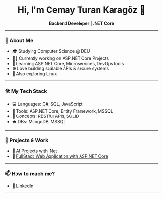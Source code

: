 <h1 align="center">Hi, I'm Cemay Turan Karagöz 👋</h1>

<p align="center">
  <b>Backend Developer | .NET Core </b>
</p>

---

### 🧠 About Me

- 🎓 Studying Computer Science @ DEU
- 🧑‍💻 Currently working on ASP.NET Core Projects
- 🌱 Learning ASP.NET Core, Microservices, DevOps tools
- ⚙️ Love building scalable APIs & secure systems
- 🐧 Also exploring Linux

---

### 🛠️ My Tech Stack

- 💻 Languages: C#, SQL, JavaScript
- 🧰 Tools: ASP.NET Core, Entity Framework, MSSQL
- 🧠 Concepts: RESTful APIs, SOLID
- ☁️ DBs: MongoDB, MSSQL

---

### 🧰 Projects & Work

- 💼 [AI Projects with .Net](https://github.com/Catujk/AI-Projects-with-DotNet)
- 📁 [FullStack Web Application with ASP.NET Core](https://github.com/Catujk/Full-Stack-Web-Application-with-ASP.NET-Core-5)

---

### 📫 How to reach me?

- 💼 [LinkedIn](https://www.linkedin.com/in/cetuka)

---
